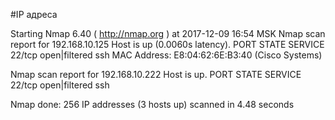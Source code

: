 #IP адреса <a name="99"></a>

Starting Nmap 6.40 ( http://nmap.org ) at 2017-12-09 16:54 MSK
Nmap scan report for 192.168.10.125
Host is up (0.0060s latency).
PORT   STATE         SERVICE
22/tcp open|filtered ssh
MAC Address: E8:04:62:6E:B3:40 (Cisco Systems)

Nmap scan report for 192.168.10.222
Host is up.
PORT   STATE         SERVICE
22/tcp open|filtered ssh

Nmap done: 256 IP addresses (3 hosts up) scanned in 4.48 seconds

